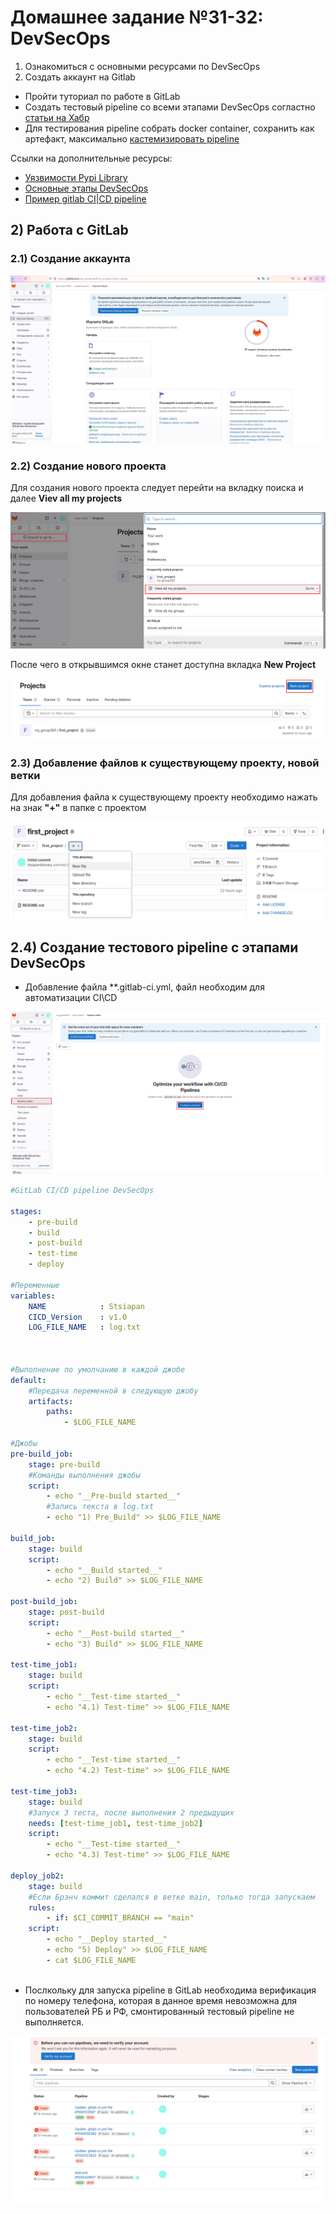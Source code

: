 # Домашнее задание №31-32: DevSecOps  
1) Ознакомиться с основными ресурсами по DevSecOps  
2) Создать аккаунт на Gitlab  
- Пройти туториал по работе в GitLab  
- Создать тестовый pipeline со всеми этапами DevSecOps согластно [статьи на Хабр](https://habr.com/ru/companies/yandex_cloud_and_infra/articles/738192/)  
- Для тестирования pipeline собрать docker container, сохранить как артефакт, максимально [кастемизировать pipeline](https://github.com/sm1lexops/Profile_challenges?tab=readme-ov-file#3-%D0%BD%D0%B0%D1%81%D1%82%D1%80%D0%BE%D0%B9%D0%BA%D0%B0-security-as-code-%D0%BE%D0%BF%D0%B8%D1%88%D0%B8%D1%82%D0%B5-%D0%BF%D0%BE%D1%80%D1%8F%D0%B4%D0%BE%D0%BA-%D0%B4%D0%B5%D0%B9%D1%81%D1%82%D0%B2%D0%B8%D0%B9-%D0%BF%D0%BE-%D0%B8%D0%BD%D1%82%D0%B5%D0%B3%D1%80%D0%B0%D1%86%D0%B8%D0%B8-gitlab-sast-%D0%B2-gitlab-cicd-pipeline-%D0%BF%D1%80%D0%B8%D0%B2%D0%B5%D0%B4%D0%B8%D1%82%D0%B5-%D0%BF%D1%80%D0%B8%D0%BC%D0%B5%D1%80-%D0%BD%D0%B5%D0%BE%D0%B1%D1%85%D0%BE%D0%B4%D0%B8%D0%BC%D1%8B%D1%85-%D0%BA%D0%BE%D0%BD%D1%84%D0%B8%D0%B3%D1%83%D1%80%D0%B0%D1%86%D0%B8%D0%B9-%D0%B4%D0%BB%D1%8F-%D0%BE%D0%BF%D1%80%D0%B5%D0%B4%D0%B5%D0%BB%D0%B5%D0%BD%D0%B8%D1%8F-%D1%86%D0%B5%D0%BB%D0%B5%D0%B2%D1%8B%D1%85-%D0%BE%D0%B1%D1%8A%D0%B5%D0%BA%D1%82%D0%BE%D0%B2-%D1%81%D0%BA%D0%B0%D0%BD%D0%B8%D1%80%D0%BE%D0%B2%D0%B0%D0%BD%D0%B8%D1%8F-%D0%B2%D1%80%D0%B5%D0%BC%D0%B5%D0%BD%D0%B8-%D0%B2%D1%8B%D0%BF%D0%BE%D0%BB%D0%BD%D0%B5%D0%BD%D0%B8%D1%8F-%D0%B8-%D0%BF%D0%BE%D0%BB%D1%83%D1%87%D0%B5%D0%BD%D0%B8%D1%8F-%D1%83%D0%B2%D0%B5%D0%B4%D0%BE%D0%BC%D0%BB%D0%B5%D0%BD%D0%B8%D0%B9)  

Ссылки на дополнительные ресурсы:  
- [Уязвимости Pypi Library](https://www.opennet.ru/opennews/art.shtml?num=55565)  
- [Основные этапы DevSecOps](https://habr.com/ru/companies/yandex_cloud_and_infra/articles/738192/)  
- [Пример gitlab CI|CD pipeline](https://github.com/sm1lexops/Profile_challenges?tab=readme-ov-file#3-%D0%BD%D0%B0%D1%81%D1%82%D1%80%D0%BE%D0%B9%D0%BA%D0%B0-security-as-code-%D0%BE%D0%BF%D0%B8%D1%88%D0%B8%D1%82%D0%B5-%D0%BF%D0%BE%D1%80%D1%8F%D0%B4%D0%BE%D0%BA-%D0%B4%D0%B5%D0%B9%D1%81%D1%82%D0%B2%D0%B8%D0%B9-%D0%BF%D0%BE-%D0%B8%D0%BD%D1%82%D0%B5%D0%B3%D1%80%D0%B0%D1%86%D0%B8%D0%B8-gitlab-sast-%D0%B2-gitlab-cicd-pipeline-%D0%BF%D1%80%D0%B8%D0%B2%D0%B5%D0%B4%D0%B8%D1%82%D0%B5-%D0%BF%D1%80%D0%B8%D0%BC%D0%B5%D1%80-%D0%BD%D0%B5%D0%BE%D0%B1%D1%85%D0%BE%D0%B4%D0%B8%D0%BC%D1%8B%D1%85-%D0%BA%D0%BE%D0%BD%D1%84%D0%B8%D0%B3%D1%83%D1%80%D0%B0%D1%86%D0%B8%D0%B9-%D0%B4%D0%BB%D1%8F-%D0%BE%D0%BF%D1%80%D0%B5%D0%B4%D0%B5%D0%BB%D0%B5%D0%BD%D0%B8%D1%8F-%D1%86%D0%B5%D0%BB%D0%B5%D0%B2%D1%8B%D1%85-%D0%BE%D0%B1%D1%8A%D0%B5%D0%BA%D1%82%D0%BE%D0%B2-%D1%81%D0%BA%D0%B0%D0%BD%D0%B8%D1%80%D0%BE%D0%B2%D0%B0%D0%BD%D0%B8%D1%8F-%D0%B2%D1%80%D0%B5%D0%BC%D0%B5%D0%BD%D0%B8-%D0%B2%D1%8B%D0%BF%D0%BE%D0%BB%D0%BD%D0%B5%D0%BD%D0%B8%D1%8F-%D0%B8-%D0%BF%D0%BE%D0%BB%D1%83%D1%87%D0%B5%D0%BD%D0%B8%D1%8F-%D1%83%D0%B2%D0%B5%D0%B4%D0%BE%D0%BC%D0%BB%D0%B5%D0%BD%D0%B8%D0%B9)  

## 2) Работа с GitLab  
### 2.1) Создание аккаунта    

![GitLab_1](https://github.com/StsiapanSikorsky/Cybersecurity_TMScourse/blob/main/Task_31_32/img/GitLab_1.png)  

### 2.2) Создание нового проекта  
Для создания нового проекта следует перейти на вкладку поиска и далее **Viev all my projects**  

![GitLab_2](https://github.com/StsiapanSikorsky/Cybersecurity_TMScourse/blob/main/Task_31_32/img/GitLab_2.png)  

После чего в открывшимся окне станет доступна вкладка  **New Project**

![GitLab_3](https://github.com/StsiapanSikorsky/Cybersecurity_TMScourse/blob/main/Task_31_32/img/GitLab_3.png)  

### 2.3) Добавление файлов к существующему проекту, новой ветки
Для добавления файла к существующему проекту необходимо нажать на знак **"+"** в папке с проектом  

![GitLab_4](https://github.com/StsiapanSikorsky/Cybersecurity_TMScourse/blob/main/Task_31_32/img/GitLab_4.png)  

## 2.4) Создание тестового pipeline с этапами DevSecOps  
- Добавление файла **.gitlab-ci.yml, файл необходим для автоматизации CI\CD  

![GitLab_5](https://github.com/StsiapanSikorsky/Cybersecurity_TMScourse/blob/main/Task_31_32/img/GitLab_5.png)  

```yml
#GitLab CI/CD pipeline DevSecOps

stages:
    - pre-build
    - build
    - post-build
    - test-time
    - deploy

#Переменные
variables:
    NAME            : Stsiapan
    CICD_Version    : v1.0
    LOG_FILE_NAME   : log.txt

    

#Выполнение по умолчанию в каждой джобе
default:    
    #Передача переменной в следующую джобу
    artifacts:
        paths:
            - $LOG_FILE_NAME

#Джобы
pre-build_job:
    stage: pre-build
    #Команды выполнения джобы
    script:
        - echo "__Pre-build started__"
        #Запись текста в log.txt
        - echo "1) Pre_Build" >> $LOG_FILE_NAME

build_job:
    stage: build
    script:
        - echo "__Build started__"
        - echo "2) Build" >> $LOG_FILE_NAME        

post-build_job:
    stage: post-build
    script:
        - echo "__Post-build started__"
        - echo "3) Build" >> $LOG_FILE_NAME           

test-time_job1:
    stage: build
    script:
        - echo "__Test-time started__"
        - echo "4.1) Test-time" >> $LOG_FILE_NAME       

test-time_job2:
    stage: build
    script:
        - echo "__Test-time started__"
        - echo "4.2) Test-time" >> $LOG_FILE_NAME    

test-time_job3:
    stage: build
    #Запуск 3 теста, после выполнения 2 предыдущих
    needs: [test-time_job1, test-time_job2]
    script:
        - echo "__Test-time started__"
        - echo "4.3) Test-time" >> $LOG_FILE_NAME   
            
deploy_job2:
    stage: build
    #Если Брэнч коммит сделался в ветке main, только тогда запускаем
    rules:
        - if: $CI_COMMIT_BRANCH == "main"
    script:
        - echo "__Deploy started__"
        - echo "5) Deploy" >> $LOG_FILE_NAME
        - cat $LOG_FILE_NAME
                      
```

- Послкольку для запуска pipeline в GitLab необходима верификация по номеру телефона, которая в данное время невозможна для пользователей РБ и РФ, смонтированный тестовый pipeline не выполняется.  

![GitLab_6](https://github.com/StsiapanSikorsky/Cybersecurity_TMScourse/blob/main/Task_31_32/img/GitLab_6.png)  